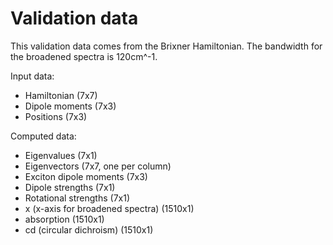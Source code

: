 # Validation data
This validation data comes from the Brixner Hamiltonian. The bandwidth for the broadened spectra is 120cm^-1.

Input data:
- Hamiltonian (7x7)
- Dipole moments (7x3)
- Positions (7x3)

Computed data:
- Eigenvalues (7x1)
- Eigenvectors (7x7, one per column)
- Exciton dipole moments (7x3)
- Dipole strengths (7x1)
- Rotational strengths (7x1)
- x (x-axis for broadened spectra) (1510x1)
- absorption (1510x1)
- cd (circular dichroism) (1510x1)